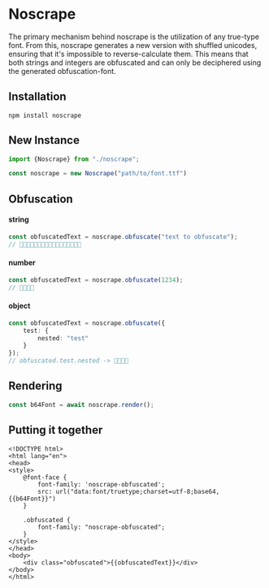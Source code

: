 # Noscrape

The primary mechanism behind noscrape is the utilization of any true-type font. From this, noscrape generates a new version with shuffled unicodes, ensuring that it's impossible to reverse-calculate them. This means that both strings and integers are obfuscated and can only be deciphered using the generated obfuscation-font.

## Installation

```shell
npm install noscrape
```

## New Instance

```typescript
import {Noscrape} from "./noscrape";

const noscrape = new Noscrape("path/to/font.ttf")
```

## Obfuscation

#### string
```typescript
const obfuscatedText = noscrape.obfuscate("text to obfuscate");
// 
```

#### number
```typescript
const obfuscatedText = noscrape.obfuscate(1234);
// 
```

#### object
```typescript
const obfuscatedText = noscrape.obfuscate({
    test: {
        nested: "test"
    }
});
// obfuscated.test.nested -> 
```

## Rendering
````typescript
const b64Font = await noscrape.render();
````

## Putting it together

```vue
<!DOCTYPE html>
<html lang="en">
<head>
<style>
    @font-face {
        font-family: 'noscrape-obfuscated';
        src: url("data:font/truetype;charset=utf-8;base64,{{b64Font}}")
    }

    .obfuscated {
        font-family: "noscrape-obfuscated";
    }
</style>
</head>
<body>
    <div class="obfuscated">{{obfuscatedText}}</div>
</body>
</html>
```

